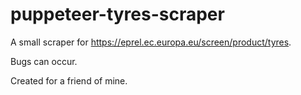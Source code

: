 # puppeteer-tyres-scraper

A small scraper for https://eprel.ec.europa.eu/screen/product/tyres.

Bugs can occur.

Created for a friend of mine.
